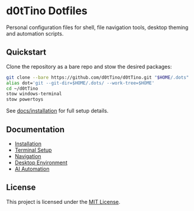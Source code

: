 # d0tTino Dotfiles

Personal configuration files for shell, file navigation tools, desktop theming and automation scripts.

## Quickstart

Clone the repository as a bare repo and stow the desired packages:

```bash
git clone --bare https://github.com/d0tTino/d0tTino.git "$HOME/.dots"
alias dot='git --git-dir=$HOME/.dots/ --work-tree=$HOME'
cd ~/d0tTino
stow windows-terminal
stow powertoys
```

See [docs/installation](docs/installation.md) for full setup details.

## Documentation

- [Installation](docs/installation.md)
- [Terminal Setup](docs/terminal.md)
- [Navigation](docs/navigation.md)
- [Desktop Environment](docs/desktop.md)
- [AI Automation](docs/ai-automation.md)

## License

This project is licensed under the [MIT License](LICENSE).
